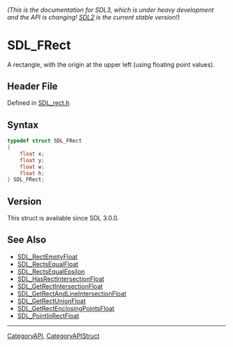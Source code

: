 ###### (This is the documentation for SDL3, which is under heavy development and the API is changing! [SDL2](https://wiki.libsdl.org/SDL2/) is the current stable version!)
# SDL_FRect

A rectangle, with the origin at the upper left (using floating point values).

## Header File

Defined in [SDL_rect.h](https://github.com/libsdl-org/SDL/blob/main/include/SDL3/SDL_rect.h)

## Syntax

```c
typedef struct SDL_FRect
{
    float x;
    float y;
    float w;
    float h;
} SDL_FRect;
```

## Version

This struct is available since SDL 3.0.0.

## See Also

* [SDL_RectEmptyFloat](SDL_RectEmptyFloat)
* [SDL_RectsEqualFloat](SDL_RectsEqualFloat)
* [SDL_RectsEqualEpsilon](SDL_RectsEqualEpsilon)
* [SDL_HasRectIntersectionFloat](SDL_HasRectIntersectionFloat)
* [SDL_GetRectIntersectionFloat](SDL_GetRectIntersectionFloat)
* [SDL_GetRectAndLineIntersectionFloat](SDL_GetRectAndLineIntersectionFloat)
* [SDL_GetRectUnionFloat](SDL_GetRectUnionFloat)
* [SDL_GetRectEnclosingPointsFloat](SDL_GetRectEnclosingPointsFloat)
* [SDL_PointInRectFloat](SDL_PointInRectFloat)

----
[CategoryAPI](CategoryAPI), [CategoryAPIStruct](CategoryAPIStruct)


